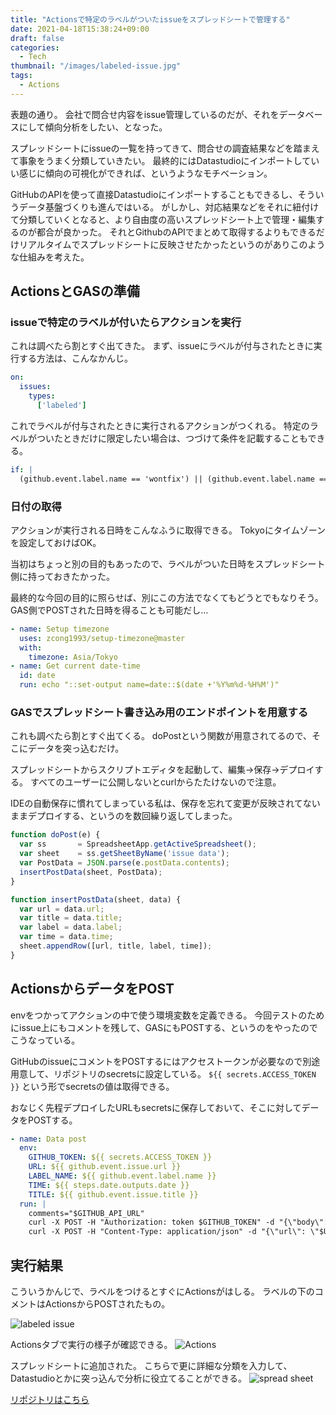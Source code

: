 ```yaml
---
title: "Actionsで特定のラベルがついたissueをスプレッドシートで管理する"
date: 2021-04-18T15:38:24+09:00
draft: false
categories:
  - Tech
thumbnail: "/images/labeled-issue.jpg"
tags:
  - Actions
---
```


表題の通り。
会社で問合せ内容をissue管理しているのだが、それをデータベースにして傾向分析をしたい、となった。

スプレッドシートにissueの一覧を持ってきて、問合せの調査結果などを踏まえて事象をうまく分類していきたい。
最終的にはDatastudioにインポートしていい感じに傾向の可視化ができれば、というようなモチベーション。

<!--more-->
GitHubのAPIを使って直接Datastudioにインポートすることもできるし、そういうデータ基盤づくりも進んではいる。
がしかし、対応結果などをそれに紐付けて分類していくとなると、より自由度の高いスプレッドシート上で管理・編集するのが都合が良かった。
それとGithubのAPIでまとめて取得するよりもできるだけリアルタイムでスプレッドシートに反映させたかったというのがありこのような仕組みを考えた。

## ActionsとGASの準備

### issueで特定のラベルが付いたらアクションを実行

これは調べたら割とすぐ出てきた。
まず、issueにラベルが付与されたときに実行する方法は、こんなかんじ。

```yml
on:
  issues:
    types:
      ['labeled']
```

これでラベルが付与されたときに実行されるアクションがつくれる。
特定のラベルがついたときだけに限定したい場合は、つづけて条件を記載することもできる。

```yaml
if: |
  (github.event.label.name == 'wontfix') || (github.event.label.name == 'bug')
```

### 日付の取得

アクションが実行される日時をこんなふうに取得できる。
Tokyoにタイムゾーンを設定しておけばOK。

当初はちょっと別の目的もあったので、ラベルがついた日時をスプレッドシート側に持っておきたかった。

最終的な今回の目的に照らせば、別にこの方法でなくてもどうとでもなりそう。
GAS側でPOSTされた日時を得ることも可能だし…

```yaml
- name: Setup timezone
  uses: zcong1993/setup-timezone@master
  with:
    timezone: Asia/Tokyo
- name: Get current date-time
  id: date
  run: echo "::set-output name=date::$(date +'%Y%m%d-%H%M')"
```

### GASでスプレッドシート書き込み用のエンドポイントを用意する

これも調べたら割とすぐ出てくる。
doPostという関数が用意されてるので、そこにデータを突っ込むだけ。

スプレッドシートからスクリプトエディタを起動して、編集→保存→デプロイする。
すべてのユーザーに公開しないとcurlからたたけないので注意。

IDEの自動保存に慣れてしまっている私は、保存を忘れて変更が反映されてないままデプロイする、というのを数回繰り返してしまった。

```javascript
function doPost(e) {
  var ss       = SpreadsheetApp.getActiveSpreadsheet();
  var sheet    = ss.getSheetByName('issue data'); 
  var PostData = JSON.parse(e.postData.contents);
  insertPostData(sheet, PostData);
}

function insertPostData(sheet, data) {
  var url = data.url;
  var title = data.title;
  var label = data.label;
  var time = data.time;
  sheet.appendRow([url, title, label, time]);
}

```

## ActionsからデータをPOST

envをつかってアクションの中で使う環境変数を定義できる。
今回テストのためにissue上にもコメントを残して、GASにもPOSTする、というのをやったのでこうなっている。

GitHubのissueにコメントをPOSTするにはアクセストークンが必要なので別途用意して、リポジトリのsecretsに設定している。
`${{ secrets.ACCESS_TOKEN }}` という形でsecretsの値は取得できる。

おなじく先程デプロイしたURLもsecretsに保存しておいて、そこに対してデータをPOSTする。

```yaml
- name: Data post
  env:
    GITHUB_TOKEN: ${{ secrets.ACCESS_TOKEN }}
    URL: ${{ github.event.issue.url }}
    LABEL_NAME: ${{ github.event.label.name }}
    TIME: ${{ steps.date.outputs.date }}
    TITLE: ${{ github.event.issue.title }}
  run: |
    comments="$GITHUB_API_URL"
    curl -X POST -H "Authorization: token $GITHUB_TOKEN" -d "{\"body\": \"$TIME\n$LABEL_NAME\"}" ${{ github.event.issue.comments_url }}
    curl -X POST -H "Content-Type: application/json" -d "{\"url\": \"$URL\", \"title\": \"$TITLE\", \"label\": \"$LABEL_NAME\", \"time\": \"$TIME\"}" -L ${{ secrets.SPREAD_SHEET }}

```

## 実行結果

こういうかんじで、ラベルをつけるとすぐにActionsがはしる。
ラベルの下のコメントはActionsからPOSTされたもの。

![labeled issue](https://user-images.githubusercontent.com/41158022/115138717-be9dfd00-a068-11eb-87d6-aff424efd113.png)

Actionsタブで実行の様子が確認できる。
![Actions](https://user-images.githubusercontent.com/41158022/115138721-cb225580-a068-11eb-9640-a3f345b133ef.png)

スプレッドシートに追加された。
こちらで更に詳細な分類を入力して、Datastudioとかに突っ込んで分析に役立てることができる。
![spread sheet](https://user-images.githubusercontent.com/41158022/115138736-d9707180-a068-11eb-96ba-743ec4b9f6ca.png)

[リポジトリはこちら](https://github.com/mochi5o/issue-labeled-action)
